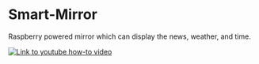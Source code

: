 # Smart-Mirror
Raspberry powered mirror which can display the news, weather, and time.

[![Link to youtube how-to video](http://i.imgur.com/cMyaSHT.png)](https://youtu.be/fkVBAcvbrjU)
